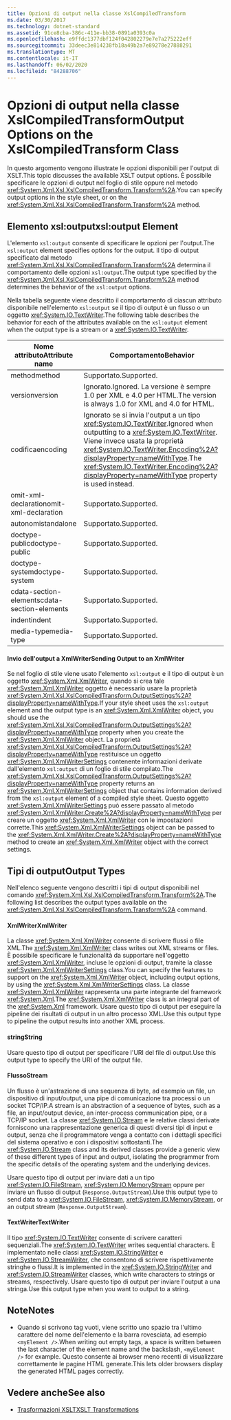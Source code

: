```yaml
---
title: Opzioni di output nella classe XslCompiledTransform
ms.date: 03/30/2017
ms.technology: dotnet-standard
ms.assetid: 91ce8cba-386c-411e-bb38-0891a0393c0a
ms.openlocfilehash: e9ffdc1377dbf124f042802279e7e7a275222eff
ms.sourcegitcommit: 33deec3e814238fb18a49b2a7e89278e27888291
ms.translationtype: MT
ms.contentlocale: it-IT
ms.lasthandoff: 06/02/2020
ms.locfileid: "84288706"
---
```

# <a name="output-options-on-the-xslcompiledtransform-class"></a><span data-ttu-id="61d59-102">Opzioni di output nella classe XslCompiledTransform</span><span class="sxs-lookup"><span data-stu-id="61d59-102">Output Options on the XslCompiledTransform Class</span></span>
<span data-ttu-id="61d59-103">In questo argomento vengono illustrate le opzioni disponibili per l'output di XSLT.</span><span class="sxs-lookup"><span data-stu-id="61d59-103">This topic discusses the available XSLT output options.</span></span> <span data-ttu-id="61d59-104">È possibile specificare le opzioni di output nel foglio di stile oppure nel metodo <xref:System.Xml.Xsl.XslCompiledTransform.Transform%2A>.</span><span class="sxs-lookup"><span data-stu-id="61d59-104">You can specify output options in the style sheet, or on the <xref:System.Xml.Xsl.XslCompiledTransform.Transform%2A> method.</span></span>  
  
## <a name="xsloutput-element"></a><span data-ttu-id="61d59-105">Elemento xsl:output</span><span class="sxs-lookup"><span data-stu-id="61d59-105">xsl:output Element</span></span>  
 <span data-ttu-id="61d59-106">L'elemento `xsl:output` consente di specificare le opzioni per l'output.</span><span class="sxs-lookup"><span data-stu-id="61d59-106">The `xsl:output` element specifies options for the output.</span></span> <span data-ttu-id="61d59-107">Il tipo di output specificato dal metodo <xref:System.Xml.Xsl.XslCompiledTransform.Transform%2A> determina il comportamento delle opzioni `xsl:output`.</span><span class="sxs-lookup"><span data-stu-id="61d59-107">The output type specified by the <xref:System.Xml.Xsl.XslCompiledTransform.Transform%2A> method determines the behavior of the `xsl:output` options.</span></span>  
  
 <span data-ttu-id="61d59-108">Nella tabella seguente viene descritto il comportamento di ciascun attributo disponibile nell'elemento `xsl:output` se il tipo di output è un flusso o un oggetto <xref:System.IO.TextWriter>.</span><span class="sxs-lookup"><span data-stu-id="61d59-108">The following table describes the behavior for each of the attributes available on the `xsl:output` element when the output type is a stream or a <xref:System.IO.TextWriter>.</span></span>  
  
|<span data-ttu-id="61d59-109">Nome attributo</span><span class="sxs-lookup"><span data-stu-id="61d59-109">Attribute name</span></span>|<span data-ttu-id="61d59-110">Comportamento</span><span class="sxs-lookup"><span data-stu-id="61d59-110">Behavior</span></span>|  
|--------------------|--------------|  
|<span data-ttu-id="61d59-111">method</span><span class="sxs-lookup"><span data-stu-id="61d59-111">method</span></span>|<span data-ttu-id="61d59-112">Supportato.</span><span class="sxs-lookup"><span data-stu-id="61d59-112">Supported.</span></span>|  
|<span data-ttu-id="61d59-113">version</span><span class="sxs-lookup"><span data-stu-id="61d59-113">version</span></span>|<span data-ttu-id="61d59-114">Ignorato.</span><span class="sxs-lookup"><span data-stu-id="61d59-114">Ignored.</span></span> <span data-ttu-id="61d59-115">La versione è sempre 1.0 per XML e 4.0 per HTML.</span><span class="sxs-lookup"><span data-stu-id="61d59-115">The version is always 1.0 for XML and 4.0 for HTML.</span></span>|  
|<span data-ttu-id="61d59-116">codifica</span><span class="sxs-lookup"><span data-stu-id="61d59-116">encoding</span></span>|<span data-ttu-id="61d59-117">Ignorato se si invia l'output a un tipo <xref:System.IO.TextWriter>.</span><span class="sxs-lookup"><span data-stu-id="61d59-117">Ignored when outputting to a <xref:System.IO.TextWriter>.</span></span> <span data-ttu-id="61d59-118">Viene invece usata la proprietà <xref:System.IO.TextWriter.Encoding%2A?displayProperty=nameWithType>.</span><span class="sxs-lookup"><span data-stu-id="61d59-118">The <xref:System.IO.TextWriter.Encoding%2A?displayProperty=nameWithType> property is used instead.</span></span>|  
|<span data-ttu-id="61d59-119">omit-xml-declaration</span><span class="sxs-lookup"><span data-stu-id="61d59-119">omit-xml-declaration</span></span>|<span data-ttu-id="61d59-120">Supportato.</span><span class="sxs-lookup"><span data-stu-id="61d59-120">Supported.</span></span>|  
|<span data-ttu-id="61d59-121">autonomi</span><span class="sxs-lookup"><span data-stu-id="61d59-121">standalone</span></span>|<span data-ttu-id="61d59-122">Supportato.</span><span class="sxs-lookup"><span data-stu-id="61d59-122">Supported.</span></span>|  
|<span data-ttu-id="61d59-123">doctype-public</span><span class="sxs-lookup"><span data-stu-id="61d59-123">doctype-public</span></span>|<span data-ttu-id="61d59-124">Supportato.</span><span class="sxs-lookup"><span data-stu-id="61d59-124">Supported.</span></span>|  
|<span data-ttu-id="61d59-125">doctype-system</span><span class="sxs-lookup"><span data-stu-id="61d59-125">doctype-system</span></span>|<span data-ttu-id="61d59-126">Supportato.</span><span class="sxs-lookup"><span data-stu-id="61d59-126">Supported.</span></span>|  
|<span data-ttu-id="61d59-127">cdata-section-elements</span><span class="sxs-lookup"><span data-stu-id="61d59-127">cdata-section-elements</span></span>|<span data-ttu-id="61d59-128">Supportato.</span><span class="sxs-lookup"><span data-stu-id="61d59-128">Supported.</span></span>|  
|<span data-ttu-id="61d59-129">indent</span><span class="sxs-lookup"><span data-stu-id="61d59-129">indent</span></span>|<span data-ttu-id="61d59-130">Supportato.</span><span class="sxs-lookup"><span data-stu-id="61d59-130">Supported.</span></span>|  
|<span data-ttu-id="61d59-131">media-type</span><span class="sxs-lookup"><span data-stu-id="61d59-131">media-type</span></span>|<span data-ttu-id="61d59-132">Supportato.</span><span class="sxs-lookup"><span data-stu-id="61d59-132">Supported.</span></span>|  
  
#### <a name="sending-output-to-an-xmlwriter"></a><span data-ttu-id="61d59-133">Invio dell'output a XmlWriter</span><span class="sxs-lookup"><span data-stu-id="61d59-133">Sending Output to an XmlWriter</span></span>  
 <span data-ttu-id="61d59-134">Se nel foglio di stile viene usato l'elemento `xsl:output` e il tipo di output è un oggetto <xref:System.Xml.XmlWriter>, quando si crea tale <xref:System.Xml.XmlWriter> oggetto è necessario usare la proprietà <xref:System.Xml.Xsl.XslCompiledTransform.OutputSettings%2A?displayProperty=nameWithType>.</span><span class="sxs-lookup"><span data-stu-id="61d59-134">If your style sheet uses the `xsl:output` element and the output type is an <xref:System.Xml.XmlWriter> object, you should use the <xref:System.Xml.Xsl.XslCompiledTransform.OutputSettings%2A?displayProperty=nameWithType> property when you create the <xref:System.Xml.XmlWriter> object.</span></span> <span data-ttu-id="61d59-135">La proprietà <xref:System.Xml.Xsl.XslCompiledTransform.OutputSettings%2A?displayProperty=nameWithType> restituisce un oggetto <xref:System.Xml.XmlWriterSettings> contenente informazioni derivate dall'elemento `xsl:output` di un foglio di stile compilato.</span><span class="sxs-lookup"><span data-stu-id="61d59-135">The <xref:System.Xml.Xsl.XslCompiledTransform.OutputSettings%2A?displayProperty=nameWithType> property returns an <xref:System.Xml.XmlWriterSettings> object that contains information derived from the `xsl:output` element of a compiled style sheet.</span></span> <span data-ttu-id="61d59-136">Questo oggetto <xref:System.Xml.XmlWriterSettings> può essere passato al metodo <xref:System.Xml.XmlWriter.Create%2A?displayProperty=nameWithType> per creare un oggetto <xref:System.Xml.XmlWriter> con le impostazioni corrette.</span><span class="sxs-lookup"><span data-stu-id="61d59-136">This <xref:System.Xml.XmlWriterSettings> object can be passed to the <xref:System.Xml.XmlWriter.Create%2A?displayProperty=nameWithType> method to create an <xref:System.Xml.XmlWriter> object with the correct settings.</span></span>  
  
## <a name="output-types"></a><span data-ttu-id="61d59-137">Tipi di output</span><span class="sxs-lookup"><span data-stu-id="61d59-137">Output Types</span></span>  
 <span data-ttu-id="61d59-138">Nell'elenco seguente vengono descritti i tipi di output disponibili nel comando <xref:System.Xml.Xsl.XslCompiledTransform.Transform%2A>.</span><span class="sxs-lookup"><span data-stu-id="61d59-138">The following list describes the output types available on the <xref:System.Xml.Xsl.XslCompiledTransform.Transform%2A> command.</span></span>  
  
#### <a name="xmlwriter"></a><span data-ttu-id="61d59-139">XmlWriter</span><span class="sxs-lookup"><span data-stu-id="61d59-139">XmlWriter</span></span>  
 <span data-ttu-id="61d59-140">La classe <xref:System.Xml.XmlWriter> consente di scrivere flussi o file XML.</span><span class="sxs-lookup"><span data-stu-id="61d59-140">The <xref:System.Xml.XmlWriter> class writes out XML streams or files.</span></span> <span data-ttu-id="61d59-141">È possibile specificare le funzionalità da supportare nell'oggetto <xref:System.Xml.XmlWriter>, incluse le opzioni di output, tramite la classe <xref:System.Xml.XmlWriterSettings> class.</span><span class="sxs-lookup"><span data-stu-id="61d59-141">You can specify the features to support on the <xref:System.Xml.XmlWriter> object, including output options, by using the <xref:System.Xml.XmlWriterSettings> class.</span></span> <span data-ttu-id="61d59-142">La classe <xref:System.Xml.XmlWriter> rappresenta una parte integrante del framework <xref:System.Xml>.</span><span class="sxs-lookup"><span data-stu-id="61d59-142">The <xref:System.Xml.XmlWriter> class is an integral part of the <xref:System.Xml> framework.</span></span> <span data-ttu-id="61d59-143">Usare questo tipo di output per eseguire la pipeline dei risultati di output in un altro processo XML.</span><span class="sxs-lookup"><span data-stu-id="61d59-143">Use this output type to pipeline the output results into another XML process.</span></span>  
  
#### <a name="string"></a><span data-ttu-id="61d59-144">string</span><span class="sxs-lookup"><span data-stu-id="61d59-144">String</span></span>  
 <span data-ttu-id="61d59-145">Usare questo tipo di output per specificare l'URI del file di output.</span><span class="sxs-lookup"><span data-stu-id="61d59-145">Use this output type to specify the URI of the output file.</span></span>  
  
#### <a name="stream"></a><span data-ttu-id="61d59-146">Flusso</span><span class="sxs-lookup"><span data-stu-id="61d59-146">Stream</span></span>  
 <span data-ttu-id="61d59-147">Un flusso è un'astrazione di una sequenza di byte, ad esempio un file, un dispositivo di input/output, una pipe di comunicazione tra processi o un socket TCP/IP.</span><span class="sxs-lookup"><span data-stu-id="61d59-147">A stream is an abstraction of a sequence of bytes, such as a file, an input/output device, an inter-process communication pipe, or a TCP/IP socket.</span></span> <span data-ttu-id="61d59-148">La classe <xref:System.IO.Stream> e le relative classi derivate forniscono una rappresentazione generica di questi diversi tipi di input e output, senza che il programmatore venga a contatto con i dettagli specifici del sistema operativo e con i dispositivi sottostanti.</span><span class="sxs-lookup"><span data-stu-id="61d59-148">The <xref:System.IO.Stream> class and its derived classes provide a generic view of these different types of input and output, isolating the programmer from the specific details of the operating system and the underlying devices.</span></span>  
  
 <span data-ttu-id="61d59-149">Usare questo tipo di output per inviare dati a un tipo <xref:System.IO.FileStream>, <xref:System.IO.MemoryStream> oppure per inviare un flusso di output (`Response.OutputStream`).</span><span class="sxs-lookup"><span data-stu-id="61d59-149">Use this output type to send data to a <xref:System.IO.FileStream>, <xref:System.IO.MemoryStream>, or an output stream (`Response.OutputStream`).</span></span>  
  
#### <a name="textwriter"></a><span data-ttu-id="61d59-150">TextWriter</span><span class="sxs-lookup"><span data-stu-id="61d59-150">TextWriter</span></span>  
 <span data-ttu-id="61d59-151">Il tipo <xref:System.IO.TextWriter> consente di scrivere caratteri sequenziali.</span><span class="sxs-lookup"><span data-stu-id="61d59-151">The <xref:System.IO.TextWriter> writes sequential characters.</span></span> <span data-ttu-id="61d59-152">È implementato nelle classi <xref:System.IO.StringWriter> e <xref:System.IO.StreamWriter>, che consentono di scrivere rispettivamente stringhe o flussi.</span><span class="sxs-lookup"><span data-stu-id="61d59-152">It is implemented in the <xref:System.IO.StringWriter> and <xref:System.IO.StreamWriter> classes, which write characters to strings or streams, respectively.</span></span> <span data-ttu-id="61d59-153">Usare questo tipo di output per inviare l'output a una stringa.</span><span class="sxs-lookup"><span data-stu-id="61d59-153">Use this output type when you want to output to a string.</span></span>  
  
## <a name="notes"></a><span data-ttu-id="61d59-154">Note</span><span class="sxs-lookup"><span data-stu-id="61d59-154">Notes</span></span>  
  
- <span data-ttu-id="61d59-155">Quando si scrivono tag vuoti, viene scritto uno spazio tra l'ultimo carattere del nome dell'elemento e la barra rovesciata, ad esempio `<myElement />`.</span><span class="sxs-lookup"><span data-stu-id="61d59-155">When writing out empty tags, a space is written between the last character of the element name and the backslash, `<myElement />` for example.</span></span> <span data-ttu-id="61d59-156">Questo consente ai browser meno recenti di visualizzare correttamente le pagine HTML generate.</span><span class="sxs-lookup"><span data-stu-id="61d59-156">This lets older browsers display the generated HTML pages correctly.</span></span>  
  
## <a name="see-also"></a><span data-ttu-id="61d59-157">Vedere anche</span><span class="sxs-lookup"><span data-stu-id="61d59-157">See also</span></span>

- [<span data-ttu-id="61d59-158">Trasformazioni XSLT</span><span class="sxs-lookup"><span data-stu-id="61d59-158">XSLT Transformations</span></span>](xslt-transformations.md)
